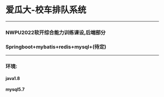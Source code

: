 # 爱瓜大-校车排队系统
<hr>

### NWPU2022软开综合能力训练课设,后端部分

### Springboot+mybatis+redis+mysql+(待定)
<hr>

### 环境:
#### java1.8
#### mysql5.7